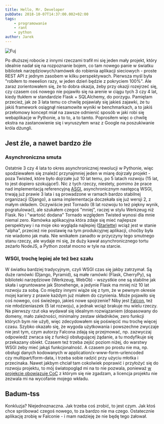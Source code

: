 ```yaml
---
title: Hello, Mr. Developer
pubDate: 2018-10-07T14:37:00.002+02:00
tags:
    - programowanie
    - rant
    - python
author: Jarek
---
```


![Fuj](https://2.bp.blogspot.com/-LwUQVFQxODc/W7n9p-t6mcI/AAAAAAAAGGA/iCBkFRbuQXsZE0VBLSmQHs1jKdtShoxyQCLcBGAs/s800/grumpy-clint.jpg)

Po dłuższej robocie z innymi rzeczami trafił mi się jeden mały projekt, który idealnie nadał się na rozpoznanie bojem, co tam nowego panie w światku bibliotek narzędziowych/ramówek do robienia aplikacji sieciowych - proste REST API z jednym zasobem w kilku perspektywach. Pierwsza myśl była "robiłem to meeelion razy, w jeden dzień będzie z pokryciem 100%". Ale zaraz zorientowałem się, że to dobra okazja, żeby przy okazji rozejrzeć się, czy czasem coś nowego nie pojawiło się na arenie w ciągu tych 3 czy 4 lat, kiedy tłukłem w standardzie Flask + SQLAlchemy, do porzygu. Pamiętam przecież, jak ze 3 lata temu co chwilę pojawiały się jakieś zajawki, że tu jakiś framework osiągnął niesamowite wyniki w benchmarkach, a to jakiś przełomowy koncept miał na zawsze odmienić sposób w jaki robi się webaplikacje w Pythonie, a to to, a to tamto. Poprosiłem więc o chwilę ekstra na zastanowienie się i wyruszyłem wraz z Google na poszukiwanie króla dżungli.

## Jest źle, a nawet bardzo źle

### Asynchroniczna smuta

Ostatnie 3 czy 4 lata to okres asynchronicznej rewolucji w Pythonie, więc spodziewałem się znaleźć przynajmniej jeden w miarę dojrzały projekt - poza Twisted, które było dojrzałe już 10 lat temu, po 5 latach rozwoju (15 lat, to jest dopiero szokujące!). Nic z tych rzeczy, niestety, pomimo że prace nad implementacją referencyjną [ASGI](https://asgi.readthedocs.io/), asynchronicznym następcą WSGI, trwają już prawie 3 lata i są prowadzone w ramach bardzo stabilnej organizacji (Django), a sama implementacja doczekała się już wersji 2, z małym okładem. Oczywiście jest Tornado (8 lat rozwoju to też piękny wynik, pogratulować), ale szukałem czegoś "mniej", raczej w stylu Werkzeug niż Flask. No i "wartość dodana" Tornado względem Twisted wynosi dla mnie niemal zero. Ramówka aplikacyjna która zdaje się mieć najlepsze perspektywy i na moje oko wygląda najlepiej ([Starlette](https://www.starlette.io/)) wciąż jest w stanie "alpha", przecież nie postawię na tym produkcyjnej aplikacji, choćby była nie wiadomo jak mała. Nie wnikałem zanadto w przyczyny tego smutnego stanu rzeczy, ale wydaje mi się, że duży kawał asynchronicznego tortu zeżarło NodeJS, a Python został mocno w tyle na starcie.

### WSGI, trochę lepiej ale też bez szału

W światku bardziej tradycyjnym, czyli WSGI czas się jakby zatrzymał. Są duże ramówki (Django, Pyramid), są małe ramówki (Flask, CherryPy), są biblioteki narzędziowe (Werkzeug, WebOb) - wszystkie one są stabilne jak skała i ugruntowane jak Stonehenge, a jedynie Flask ma mniej niż 10 lat rozwoju za sobą. Co między innymi wiąże się z tym, że w pewnym okresie mojej kariery z prawie każdym już miałem do czynienia. Może pojawiło się coś nowego, coś świeżego, jakieś nowe spojrzenie? Niby jest [Falcon](https://falconframework.org/), też nie młodzieniaszek (5 lat rozwoju), a jednak wciąż brakuje mu wielu rzeczy. Na pierwszy rzut oka wydawał się idealnym rozwiązaniem (dopasowany do domeny, mało zależności, minimalny zestaw składników, zero funkcji których bym nie użył), więc zdecydowałem się poświęcić mu trochę więcej czasu. Szybko okazało się, że wygoda użytkowania i powszechne zwyczaje nie jest tym, czym autorzy Falcona zdają się przejmować, np. zazwyczaj odpowiedź zwraca się z funkcji obsługującej żądanie, a tu modyfikuje się przekazany obiekt. Czasem też trzeba zejść poziom niżej, do warstwy WSGI żeby mieć jakąś funkcjonalność. A czasem po prostu nie ma, np. obsługi danych kodowanych w application/x-www-form-urlencoded czy multipart/form-data, i trzeba sobie radzić przy użyciu młotka i przecinaka. Nawet jakbym chciał tam cokolwiek poprawić i przyłożyć się do rozwoju projektu, to mój światopogląd mi na to nie pozwala, ponieważ [w projekcie obowiązuje CoC](https://github.com/falconry/falcon/blob/master/CODEOFCONDUCT.md) z którym się nie zgadzam, a licencja projektu nie zezwala mi na wycofanie mojego wkładu.

## Badum-tss

Konkluzja? Niejednoznaczna. Jak trzeba coś zrobić, to jest czym. Jak ktoś chce spróbować czegoś nowego, to za bardzo nie ma czego. Ostatecznie aplikację zrobię w Falconie - i mam nadzieję że nie będę tego żałował.
